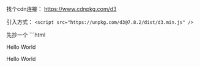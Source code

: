 找个cdn连接：
https://www.cdnpkg.com/d3

引入方式：
```<script src="https://unpkg.com/d3@7.8.2/dist/d3.min.js" />```

<div src="./images/D3vsOther.png"></div>
先抄一个
```html
<!DOCTYPE html>
<html lang="en">

<head>
    <meta charset="UTF-8">
    <meta http-equiv="X-UA-Compatible" content="IE=edge">
    <meta name="viewport" content="width=device-width, initial-scale=1.0">
    <title>Document</title>
    <script src="https://d3js.org/d3.v7.min.js"></script>
</head>

<body>
    <p>Hello World</p>
    <p>Hello World</p>
    <script>
        var width = 300;  //画布的宽度
        var height = 300;   //画布的高度

        var svg = d3.select("body")     //选择文档中的body元素
            .append("svg")          //添加一个svg元素
            .attr("width", width)       //设定宽度
            .attr("height", height);    //设定高度 

        var dataset = [1, 2, 17, 10, 5, 10];  //数据（表示矩形的宽度）

        var rectHeight = 25;   //每个矩形所占的像素高度(包括空白)

        var linear = d3.scaleLinear()
        .domain([0, d3.max(dataset)])
        .range([0, 250]);
        
        svg.selectAll("rect")
            .data(dataset)
            .enter()
            .append("rect")
            .attr("x", 0)
            .attr("y", function (d, i) {
                return i * rectHeight;
            })
            .attr("width", function (d) {
                return linear(d);   //在这里用比例尺
            })
            .attr("height", rectHeight - 10)
            .attr("fill", "#323232");
    </script>
</body>

</html>
```